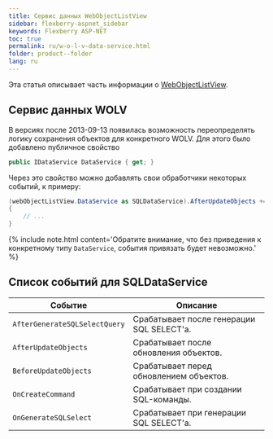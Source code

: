 ```yaml
---
title: Сервис данных WebObjectListView
sidebar: flexberry-aspnet_sidebar
keywords: Flexberry ASP-NET
toc: true
permalink: ru/w-o-l-v-data-service.html
folder: product--folder
lang: ru
---
```

Эта статья описывает часть информации о [WebObjectListView](web-object-list-view.html).

## Сервис данных WOLV

В версиях после 2013-09-13 появилась возможность переопределять логику сохранения объектов для конкретного WOLV. Для этого было добавлено публичное свойство

```cs
public IDataService DataService { get; }
```

Через это свойство можно добавлять свои обработчики некоторых событий, к примеру:

```cs
(webObjectListView.DataService as SQLDataService).AfterUpdateObjects += delegate(object sender, DataObjectsEventArgs args)
{
    // ...
}
```

{% include note.html content='Обратите внимание, что без приведения к конкретному типу `DataService`, события привязать будет невозможно.' %}

## Список событий для SQLDataService
| Событие | Описание |
| ------- | -------- |
| `AfterGenerateSQLSelectQuery` | Срабатывает после генерации SQL SELECT'а. |
| `AfterUpdateObjects` | Срабатывает после обновления объектов. |
| `BeforeUpdateObjects` | Срабатывает перед обновлением объектов. |
| `OnCreateCommand` | Срабатывает при создании SQL-команды. |
| `OnGenerateSQLSelect` | Срабатывает при генерации SQL SELECT'а. |

